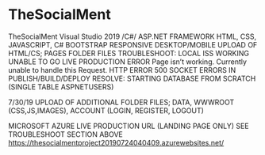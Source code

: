# TheSocialMent
TheSocialMent
Visual Studio 2019 /C#/ ASP.NET FRAMEWORK 
HTML, CSS, JAVASCRIPT, C#
BOOTSTRAP RESPONSIVE DESKTOP/MOBILE
UPLOAD OF HTML/CS; PAGES FOLDER FILES
TROUBLESHOOT:
LOCAL ISS WORKING
UNABLE TO GO LIVE PRODUCTION
ERROR Page isn’t working. Currently unable to handle this Request. HTTP ERROR 500
SOCKET ERRORS IN PUBLISH/BUILD/DEPLOY
RESOLVE: STARTING DATABASE FROM SCRATCH (SINGLE TABLE ASPNETUSERS)

7/30/19
UPLOAD OF ADDITIONAL FOLDER FILES; DATA, WWWROOT (CSS,JS,IMAGES), ACCOUNT (LOGIN, REGISTER, LOGOUT)

MICROSOFT AZURE LIVE PRODUCTION URL (LANDING PAGE ONLY) SEE TROUBLESHOOT SECTION ABOVE
https://thesocialmentproject20190724040409.azurewebsites.net/
